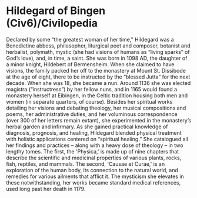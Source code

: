 # Hildegard of Bingen (Civ6)/Civilopedia

Declared by some “the greatest woman of her time," Hildegard was a Benedictine abbess, philosopher, liturgical poet and composer, botanist and herbalist, polymath, mystic (she had visions of humans as “living sparks” of God’s love), and, in time, a saint. She was born in 1098 AD, the daughter of a minor knight, Hildebert of Bermensheim. When she claimed to have visions, the family packed her off to the monastery at Mount St. Dissibode at the age of eight, there to be instructed by the “blessed Jutta” for the next decade. When she was 18, she became a nun.
Around 1136 she was elected magistra (“instructress”) by her fellow nuns, and in 1165 would found a monastery herself at Eibingen, in the Celtic tradition housing both men and women (in separate quarters, of course). Besides her spiritual works detailing her visions and debating theology, her musical compositions and poems, her administrative duties, and her voluminous correspondence (over 300 of her letters remain extant), she experimented in the monastery’s herbal garden and infirmary. As she gained practical knowledge of diagnosis, prognosis, and healing, Hildegard blended physical treatment with holistic applications centered on “spiritual healing.” She catalogued all her findings and practices – along with a heavy dose of theology – in two lengthy tomes.
The first, the 'Physica,' is made up of nine chapters that describe the scientific and medicinal properties of various plants, rocks, fish, reptiles, and mammals. The second, 'Causae et Curae,' is an exploration of the human body, its connection to the natural world, and remedies for various ailments that afflict it. The mysticism she elevates in these notwithstanding, her works became standard medical references, used long past her death in 1179.